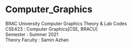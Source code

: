 # Computer_Graphics
BRAC University Computer Graphics Theory & Lab Codes <br/>
CSE423 : Computer Graphics[CSE, BRACU] <br/>
Semester : Summer 2021 <br/>
Theory Faculty : Samin Azhan
